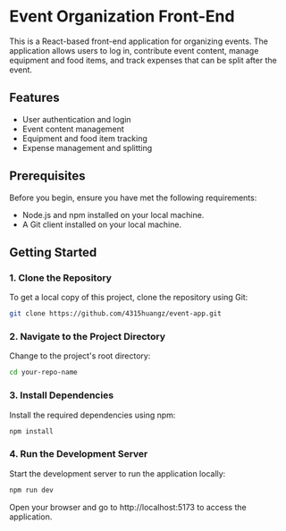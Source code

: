 # Event Organization Front-End

This is a React-based front-end application for organizing events. The application allows users to log in, contribute event content, manage equipment and food items, and track expenses that can be split after the event.

## Features

- User authentication and login
- Event content management
- Equipment and food item tracking
- Expense management and splitting

## Prerequisites

Before you begin, ensure you have met the following requirements:

- Node.js and npm installed on your local machine.
- A Git client installed on your local machine.

## Getting Started

### 1. Clone the Repository

To get a local copy of this project, clone the repository using Git:

```bash
git clone https://github.com/4315huangz/event-app.git
```

### 2. Navigate to the Project Directory
Change to the project's root directory:

```bash
cd your-repo-name
```
### 3. Install Dependencies
Install the required dependencies using npm:
```bash
npm install
```
### 4. Run the Development Server
Start the development server to run the application locally:
```bash
npm run dev
```
Open your browser and go to http://localhost:5173 to access the application.

